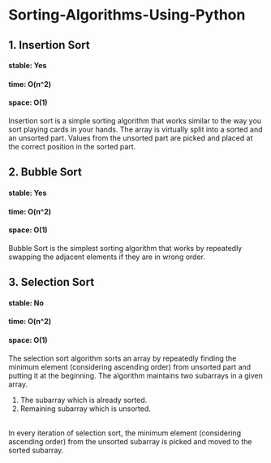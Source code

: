 # Sorting-Algorithms-Using-Python

## 1. Insertion Sort
#### stable: Yes 
#### time: O(n^2)
#### space: O(1) 

Insertion sort is a simple sorting algorithm that works similar to the way you sort playing cards in your hands. The array is virtually split into a sorted and an unsorted part. Values from the unsorted part are picked and placed at the correct position in the sorted part.

## 2. Bubble Sort
#### stable: Yes 
#### time: O(n^2)
#### space: O(1) 

Bubble Sort is the simplest sorting algorithm that works by repeatedly swapping the adjacent elements if they are in wrong order.

## 3. Selection Sort
#### stable: No
#### time: O(n^2)
#### space: O(1) 

The selection sort algorithm sorts an array by repeatedly finding the minimum element (considering ascending order) from unsorted part and putting it at the beginning. The algorithm maintains two subarrays in a given array.
<br>
1) The subarray which is already sorted.
2) Remaining subarray which is unsorted.
<br>
In every iteration of selection sort, the minimum element (considering ascending order) from the unsorted subarray is picked and moved to the sorted subarray.
